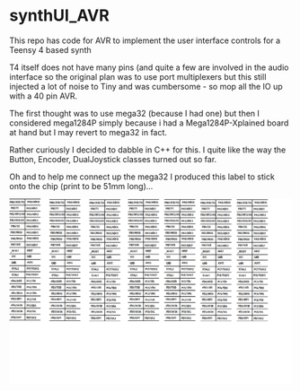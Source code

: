 # synthUI_AVR

This repo has code for AVR to implement the user
interface controls for a Teensy 4 based synth

T4 itself does not have many pins (and quite a
few are involved in the audio interface so the
original plan was to use port multiplexers but
this still injected a lot of noise to Tiny and
was cumbersome - so mop all the IO up with a
40 pin AVR.

The first thought was to use mega32 (because I
had one) but then I considered mega1284P simply
because i had a Mega1284P-Xplained board at hand
but I may revert to mega32 in fact.

Rather curiously I decided to dabble in C++ for
this. I quite like the way the Button, Encoder,
DualJoystick classes turned out so far.

Oh and to help me connect up the mega32 I 
produced this label to stick onto the chip
(print to be 51mm long)...

![M32 Label](./m32label.png)